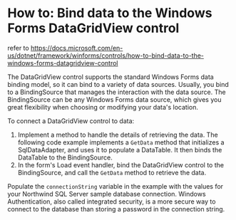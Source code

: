 # How to: Bind data to the Windows Forms DataGridView control
refer to https://docs.microsoft.com/en-us/dotnet/framework/winforms/controls/how-to-bind-data-to-the-windows-forms-datagridview-control

The DataGridView control supports the standard Windows Forms data binding model, so it can bind to a variety of data sources. Usually, you bind to a BindingSource that manages the interaction with the data source. The BindingSource can be any Windows Forms data source, which gives you great flexibility when choosing or modifying your data's location. 

To connect a DataGridView control to data:
1. Implement a method to handle the details of retrieving the data. The following code example implements a `GetData` method that initializes a SqlDataAdapter, and uses it to populate a DataTable. It then binds the DataTable to the BindingSource.
2. In the form's Load event handler, bind the DataGridView control to the BindingSource, and call the `GetData` method to retrieve the data.

Populate the `connectionString` variable in the example with the values for your Northwind SQL Server sample database connection. Windows Authentication, also called integrated security, is a more secure way to connect to the database than storing a password in the connection string.
